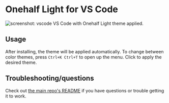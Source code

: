 # Onehalf Light for VS Code

![screenshot: vscode](https://raw.githubusercontent.com/sonph/onehalf/master/vscode/screenshots/vscode-onehalf-light.png)
VS Code with Onehalf Light theme applied.

## Usage
After installing, the theme will be applied automatically. To change between color themes, press `Ctrl+K Ctrl+T` to open up the menu. Click to apply the desired theme.

## Troubleshooting/questions
Check out [the main repo's README](https://github.com/sonph/onehalf/blob/master/README.md) if you have questions or trouble getting it to work.
